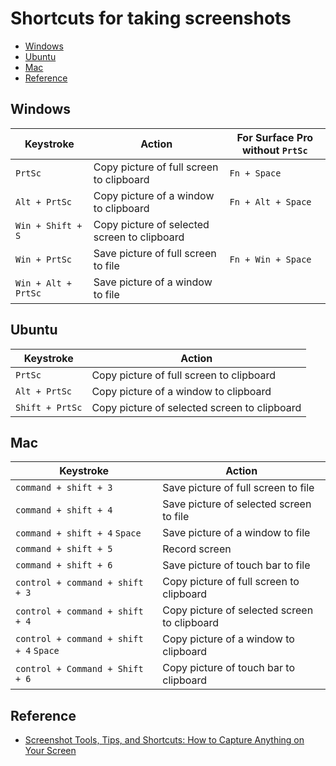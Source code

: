 # Shortcuts for taking screenshots #


* [Windows](#windows)
* [Ubuntu](#ubuntu)
* [Mac](#mac)
* [Reference](#reference)


## Windows ##

Keystroke | Action | For Surface Pro without `PrtSc`
--------- | ------ | ---------------------------
`PrtSc` | Copy picture of full screen to clipboard | `Fn + Space`
`Alt + PrtSc` | Copy picture of a window to clipboard | `Fn + Alt + Space`
`Win + Shift + S` | Copy picture of selected screen to clipboard | 
`Win + PrtSc` | Save picture of full screen to file| `Fn + Win + Space`
`Win + Alt + PrtSc` | Save picture of a window to file | 


## Ubuntu ##

Keystroke | Action
--------- | -----------
`PrtSc` | Copy picture of full screen to clipboard
`Alt + PrtSc` | Copy picture of a window to clipboard
`Shift + PrtSc` | Copy picture of selected screen to clipboard


## Mac ##

Keystroke | Action
--------- | ------
`command + shift + 3` | Save picture of full screen to file
`command + shift + 4` | Save picture of selected screen to file
`command + shift + 4` `Space` | Save picture of a window to file
`command + shift + 5` | Record screen
`command + shift + 6` | Save picture of touch bar to file
`control + command + shift + 3` | Copy picture of full screen to clipboard
`control + command + shift + 4` | Copy picture of selected screen to clipboard
`control + command + shift + 4` `Space` | Copy picture of a window to clipboard
`control + Command + Shift + 6` | Copy picture of touch bar to clipboard


## Reference ##

- [Screenshot Tools, Tips, and Shortcuts: How to Capture Anything on Your Screen](https://zapier.com/blog/best-screen-capture-tool/)
